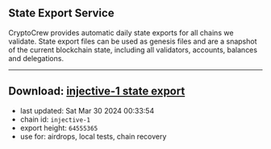 ## State Export Service
CryptoCrew provides automatic daily state exports for all chains we validate. State export files can be used as genesis files and are a snapshot of the current blockchain state, including all validators, accounts, balances and delegations.

---
**Download: [injective-1 state export](https://dl-eu2.ccvalidators.com/SERVICE/injective/injective-1_export_64555365.json)**
---

- last updated: Sat Mar 30 2024 00:33:54
- chain id: `injective-1`
- export height: `64555365`
- use for: airdrops, local tests, chain recovery
